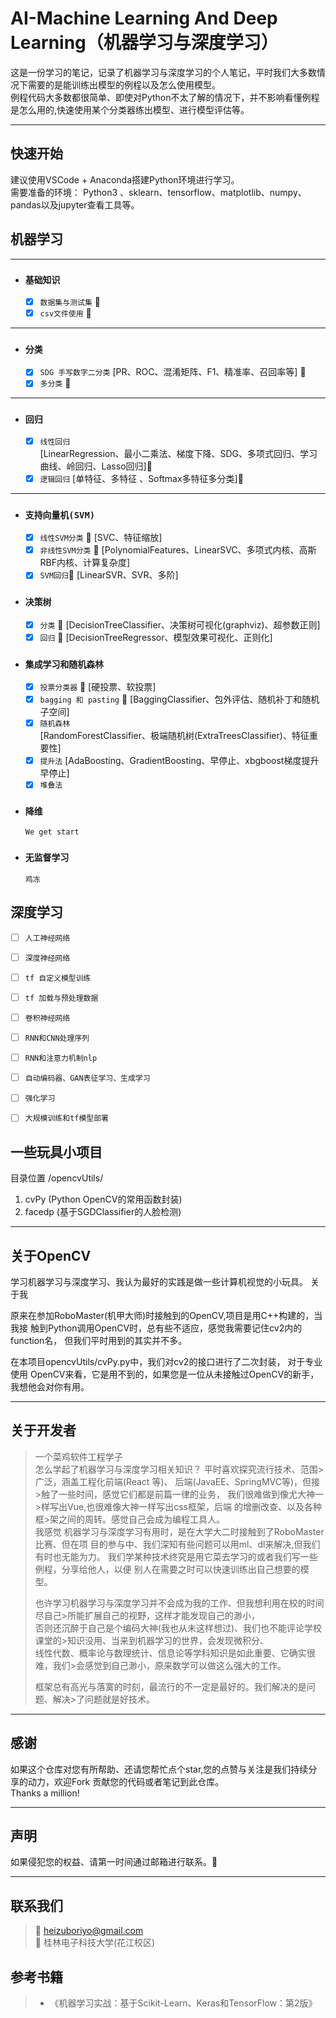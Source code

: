 # AI-Machine  Learning  And  Deep  Learning（机器学习与深度学习）  


 这是一份学习的笔记，记录了机器学习与深度学习的个人笔记，平时我们大多数情况下需要的是能训练出模型的例程以及怎么使用模型。    
 例程代码大多数都很简单、即使对Python不太了解的情况下，并不影响看懂例程是怎么用的,快速使用某个分类器练出模型、进行模型评估等。  

---

## 快速开始  


 建议使用VSCode + Anaconda搭建Python环境进行学习。  
 需要准备的环境： Python3 、sklearn、tensorflow、matplotlib、numpy、pandas以及jupyter查看工具等。
 

## 机器学习   

---  
* ### `基础知识`
  - [x]   `数据集与测试集`  🎉
  - [x]   `csv文件使用`  🎉
---
* ### `分类`
  - [x] `SDG 手写数字二分类` 
   [PR、ROC、混淆矩阵、F1、精准率、召回率等] 🎉
  - [x] `多分类` 🎉
---
* ### `回归` 
  - [x] `线性回归`  
   [LinearRegression、最小二乘法、梯度下降、SDG、多项式回归、学习曲线、岭回归、Lasso回归]🎉
  - [x] `逻辑回归` 
   [单特征、多特征 、Softmax多特征多分类]🎉 
---
* ### `支持向量机(SVM)`
  - [x]  `线性SVM分类` 🎉 
    [SVC、特征缩放]  
  - [x]  `非线性SVM分类` 🎉 
    [PolynomialFeatures、LinearSVC、多项式内核、高斯RBF内核、计算复杂度]
  - [x]  `SVM回归`🎉 
    [LinearSVR、SVR、多阶] 
  
* ### `决策树` 
  - [x] `分类` 🎉 
   [DecisionTreeClassifier、决策树可视化(graphviz)、超参数正则]  
  - [x] `回归` 🎉 
   [DecisionTreeRegressor、模型效果可视化、正则化]  

* ### `集成学习和随机森林`   
  - [x] `投票分类器`    🎉 
   [硬投票、软投票]  
  - [x] `bagging 和 pasting`  🎉 
   [BaggingClassifier、包外评估、随机补丁和随机子空间]  
  - [x] `随机森林`  
   [RandomForestClassifier、极端随机树(ExtraTreesClassifier)、特征重要性]  
  - [x] `提升法` 
  [AdaBoosting、GradientBoosting、早停止、xbgboost梯度提升早停止]  
  - [x] `堆叠法`
* ### `降维`   
  ```We get start  ```
* ### `无监督学习`   
  ```鸡冻  ```
## 深度学习   
- [ ] `人工神经网络`  
- [ ] `深度神经网络`  
- [ ] `tf 自定义模型训练` 
- [ ] `tf 加载与预处理数据`  
- [ ] `卷积神经网络`   
- [ ] `RNN和CNN处理序列`  
- [ ] `RNN和注意力机制nlp` 
- [ ] `自动编码器、GAN表征学习、生成学习`  
- [ ] `强化学习`  
- [ ] `大规模训练和tf模型部署`  


## 一些玩具小项目  
目录位置 /opencvUtils/  
1. cvPy (Python OpenCV的常用函数封装)   
2. facedp (基于SGDClassifier的人脸检测)  

---  
## 关于OpenCV

学习机器学习与深度学习、我认为最好的实践是做一些计算机视觉的小玩具。 关于我 

原来在参加RoboMaster(机甲大师)时接触到的OpenCV,项目是用C++构建的，当我接 
触到Python调用OpenCV时，总有些不适应，感觉我需要记住cv2内的function名，
但我们平时用到的其实并不多。  

在本项目opencvUtils/cvPy.py中，我们对cv2的接口进行了二次封装， 
对于专业使用 OpenCV来看，它是用不到的，如果您是一位从未接触过OpenCV的新手， 我想他会对你有用。  




---



## 关于开发者 

>一个菜鸡软件工程学子  
>     怎么学起了机器学习与深度学习相关知识？  平时喜欢探究流行技术、范围>广泛，涵盖工程化前端(React 等)、 后端(JavaEE、SpringMVC等)，但接>触了一些时间，感觉它们都是前篇一律的业务， 我们很难做到像尤大神一>样写出Vue,也很难像大神一样写出css框架，后端 的增删改查、以及各种框>架之间的周转。感觉自己会成为编程工具人。  
>     我感觉 
>机器学习与深度学习有用时，是在大学大二时接触到了RoboMaster比赛、但在项 
>目的参与中、我们深知有些问题可以用ml、dl来解决,但我们有时也无能为力。 
>我们学某种技术终究是用它菜去学习的或者我们写一些例程，分享给他人，以便 
>别人在需要之时可以快速训练出自己想要的模型。   
>
>也许学习机器学习与深度学习并不会成为我的工作、但我想利用在校的时间尽自己>所能扩展自己的视野，这样才能发现自己的渺小，  
>否则还沉醉于自己是个编码大神(我也从未这样想过)、我们也不能评论学校课堂的>知识没用、当来到机器学习的世界，会发现微积分、  
>线性代数、概率论与数理统计、信息论等学科知识是如此重要、它确实很难，我们>会感觉到自己渺小，原来数学可以做这么强大的工作。  
>
>框架总有高光与落寞的时刻，最流行的不一定是最好的。我们解决的是问题、解决>了问题就是好技术。


---
## 感谢
如果这个仓库对您有所帮助、还请您帮忙点个star,您的点赞与关注是我们持续分享的动力，欢迎Fork 贡献您的代码或者笔记到此仓库。  
Thanks a million!

---

## 声明
如果侵犯您的权益、请第一时间通过邮箱进行联系。🦜

---

## 联系我们
> 📮 heizuboriyo@gmail.com  
> 🏫  桂林电子科技大学(花江校区)  

## 参考书籍  
> * 《机器学习实战：基于Scikit-Learn、Keras和TensorFlow：第2版》  